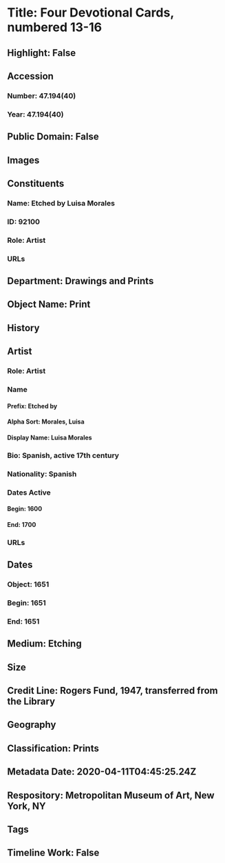 # Title: Four Devotional Cards, numbered 13-16
## Highlight: False
## Accession
### Number: 47.194(40)
### Year: 47.194(40)
## Public Domain: False
## Images
## Constituents
### Name: Etched by Luisa Morales
### ID: 92100
### Role: Artist
### URLs
## Department: Drawings and Prints
## Object Name: Print
## History
## Artist
### Role: Artist
### Name
#### Prefix: Etched by
#### Alpha Sort: Morales, Luisa
#### Display Name: Luisa Morales
### Bio: Spanish, active 17th century
### Nationality: Spanish
### Dates Active
#### Begin: 1600
#### End: 1700
### URLs
## Dates
### Object: 1651
### Begin: 1651
### End: 1651
## Medium: Etching
## Size
## Credit Line: Rogers Fund, 1947, transferred from the Library
## Geography
## Classification: Prints
## Metadata Date: 2020-04-11T04:45:25.24Z
## Respository: Metropolitan Museum of Art, New York, NY
## Tags
## Timeline Work: False
